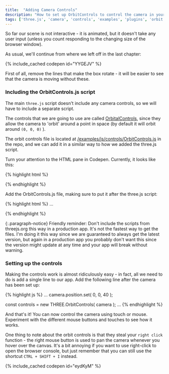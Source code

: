 ```yaml
---
title:  "Adding Camera Controls"
description: "How to set up OrbitControls to control the camera in your three.js scene"
tags: ['three.js', 'camera', 'controls', 'examples', 'plugins', 'orbit controls']
---
```


So far our scene is not interactive - it is animated, but it doesn't take any user input (unless you count responding to the changing size of the browser window).

As usual, we'll continue from where we left off in the last chapter:

{% include_cached codepen id="YYGEJV" %}

First of all, remove the lines that make the box rotate - it will be easier to see that the camera is moving without these.

### Including the OrbitControls.js script

The main `three.js` script doesn't include any camera controls, so we will have to include a separate script.

The controls that we are going to use are called [OrbitalControls](https://threejs.org/docs/#examples/controls/OrbitControls), since they allow the camera to 'orbit' around a point in space (by default it will orbit around `(0, 0, 0)` ).

The orbit controls file is located at [/examples/js/controls/OrbitControls.js](https://github.com/mrdoob/three.js/blob/dev/examples/js/controls/OrbitControls.js) in the repo, and we can add it in a similar way to how we added the three.js script.

Turn your attention to the HTML pane in Codepen. Currently, it looks like this:

{% highlight html %}
<!--

Include the main three.js script.

This means that the global variable THREE will be available for use to use
-->

<script src="https://threejs.org/build/three.js"></script>
{% endhighlight %}

Add the OrbitControls.js file, making sure to put it after the three.js script:

{% highlight html %}
...
<script src="https://threejs.org/build/three.js"></script>

<!--

Include the OrbitControls script.

Note that this must be included AFTER the three.js script as it
needs to use the global THREE variable
-->

<script src="https://threejs.org/examples/js/controls/OrbitControls.js"></script>
{% endhighlight %}

{:.paragraph-notice}
Friendly reminder: Don't include the scripts from threejs.org this way in a production app. It's not the fastest way to get the files. I'm doing it this way since we are guaranteed to always get the latest version, but again in a production app you probably don't want this since the version might update at any time and your app will break without warning.

### Setting up the controls

Making the controls work is almost ridiculously easy - in fact, all we need to do is add a single line to our app. Add the following line after the camera has been set up:

{% highlight js %}
...
  camera.position.set( 0, 0, 40 );

  const controls = new THREE.OrbitControls( camera );
...
{% endhighlight %}

And that's it! You can now control the camera using touch or mouse. Experiment with the different mouse buttons and touches to see how it works.

One thing to note about the orbit controls is that they steal your `right click` function - the right mouse button is used to pan the camera whenever you hover over the canvas. It's a bit annoying if you want to use right-click to open the browser console, but just remember that you can still use the shortcut `CTRL + SHIFT + I` instead.

{% include_cached codepen id="eydKyM" %}